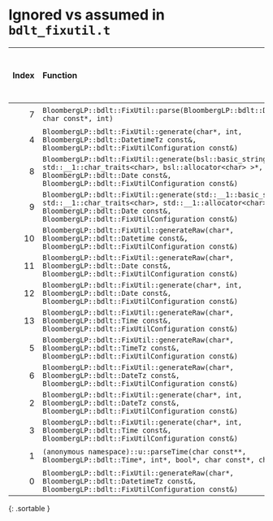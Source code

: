 # Ignored vs assumed in `bdlt_fixutil.t`

<script src="../sorttable.js"></script>
|   Index | Function                                                                                                                                                                                                       |   Difference in number of lines |   Function size difference in bytes | Disassembly                                                                | Number of lines in assumed build   | Number of bytes in assumed build   | Number of lines in ignored build   | Number of bytes in ignored build   |
|--------:|:---------------------------------------------------------------------------------------------------------------------------------------------------------------------------------------------------------------|--------------------------------:|------------------------------------:|:---------------------------------------------------------------------------|:-----------------------------------|:-----------------------------------|:-----------------------------------|:-----------------------------------|
|       7 | `BloombergLP::bdlt::FixUtil::parse(BloombergLP::bdlt::Datetime*, char const*, int)`                                                                                                                            |                             -11 |                                 -16 | [Assumed](7.assume.s.txt), [Ignored](7.none.s.txt), [Diff](7.diff.html)    | 800                                | 4,440,192                          | 816                                | 4,440,560                          |
|       4 | `BloombergLP::bdlt::FixUtil::generate(char*, int, BloombergLP::bdlt::DatetimeTz const&, BloombergLP::bdlt::FixUtilConfiguration const&)`                                                                       |                              -2 |                                 -16 | [Assumed](4.assume.s.txt), [Ignored](4.none.s.txt), [Diff](4.diff.html)    | 128                                | 4,436,144                          | 144                                | 4,436,448                          |
|       8 | `BloombergLP::bdlt::FixUtil::generate(bsl::basic_string<char, std::__1::char_traits<char>, bsl::allocator<char> >*, BloombergLP::bdlt::Date const&, BloombergLP::bdlt::FixUtilConfiguration const&)`           |                             -25 |                                 -96 | [Assumed](8.assume.s.txt), [Ignored](8.none.s.txt), [Diff](8.diff.html)    | 320                                | 4,436,688                          | 416                                | 4,436,944                          |
|       9 | `BloombergLP::bdlt::FixUtil::generate(std::__1::basic_string<char, std::__1::char_traits<char>, std::__1::allocator<char> >*, BloombergLP::bdlt::Date const&, BloombergLP::bdlt::FixUtilConfiguration const&)` |                             -25 |                                 -96 | [Assumed](9.assume.s.txt), [Ignored](9.none.s.txt), [Diff](9.diff.html)    | 320                                | 4,437,568                          | 416                                | 4,437,920                          |
|      10 | `BloombergLP::bdlt::FixUtil::generateRaw(char*, BloombergLP::bdlt::Datetime const&, BloombergLP::bdlt::FixUtilConfiguration const&)`                                                                           |                             -28 |                                -112 | [Assumed](10.assume.s.txt), [Ignored](10.none.s.txt), [Diff](10.diff.html) | 2,176                              | 4,432,352                          | 2,288                              | 4,432,480                          |
|      11 | `BloombergLP::bdlt::FixUtil::generateRaw(char*, BloombergLP::bdlt::Date const&, BloombergLP::bdlt::FixUtilConfiguration const&)`                                                                               |                             -29 |                                 -96 | [Assumed](11.assume.s.txt), [Ignored](11.none.s.txt), [Diff](11.diff.html) | 272                                | 4,430,464                          | 368                                | 4,430,272                          |
|      12 | `BloombergLP::bdlt::FixUtil::generate(char*, int, BloombergLP::bdlt::Date const&, BloombergLP::bdlt::FixUtilConfiguration const&)`                                                                             |                             -56 |                                -208 | [Assumed](12.assume.s.txt), [Ignored](12.none.s.txt), [Diff](12.diff.html) | 560                                | 4,429,904                          | 768                                | 4,429,504                          |
|      13 | `BloombergLP::bdlt::FixUtil::generateRaw(char*, BloombergLP::bdlt::Time const&, BloombergLP::bdlt::FixUtilConfiguration const&)`                                                                               |                             -72 |                                -224 | [Assumed](13.assume.s.txt), [Ignored](13.none.s.txt), [Diff](13.diff.html) | 1,392                              | 4,430,848                          | 1,616                              | 4,430,752                          |
|       5 | `BloombergLP::bdlt::FixUtil::generateRaw(char*, BloombergLP::bdlt::TimeTz const&, BloombergLP::bdlt::FixUtilConfiguration const&)`                                                                             |                              -8 |                                 -16 | [Assumed](5.assume.s.txt), [Ignored](5.none.s.txt), [Diff](5.diff.html)    | 832                                | 4,435,312                          | 848                                | 4,435,600                          |
|       6 | `BloombergLP::bdlt::FixUtil::generateRaw(char*, BloombergLP::bdlt::DateTz const&, BloombergLP::bdlt::FixUtilConfiguration const&)`                                                                             |                              -9 |                                 -48 | [Assumed](6.assume.s.txt), [Ignored](6.none.s.txt), [Diff](6.diff.html)    | 512                                | 4,434,656                          | 560                                | 4,434,896                          |
|       2 | `BloombergLP::bdlt::FixUtil::generate(char*, int, BloombergLP::bdlt::DateTz const&, BloombergLP::bdlt::FixUtilConfiguration const&)`                                                                           |                               1 |                                   0 | [Assumed](2.assume.s.txt), [Ignored](2.none.s.txt), [Diff](2.diff.html)    | 128                                | 4,434,528                          | 128                                | 4,434,768                          |
|       3 | `BloombergLP::bdlt::FixUtil::generate(char*, int, BloombergLP::bdlt::Time const&, BloombergLP::bdlt::FixUtilConfiguration const&)`                                                                             |                               1 |                                   0 | [Assumed](3.assume.s.txt), [Ignored](3.none.s.txt), [Diff](3.diff.html)    | 112                                | 4,430,736                          | 112                                | 4,430,640                          |
|       1 | `(anonymous namespace)::u::parseTime(char const**, BloombergLP::bdlt::Time*, int*, bool*, char const*, char const*)`                                                                                           |                              17 |                                  80 | [Assumed](1.assume.s.txt), [Ignored](1.none.s.txt), [Diff](1.diff.html)    | 976                                | 4,439,216                          | 896                                | 4,439,664                          |
|       0 | `BloombergLP::bdlt::FixUtil::generateRaw(char*, BloombergLP::bdlt::DatetimeTz const&, BloombergLP::bdlt::FixUtilConfiguration const&)`                                                                         |                              19 |                                  64 | [Assumed](0.assume.s.txt), [Ignored](0.none.s.txt), [Diff](0.diff.html)    | 416                                | 4,436,272                          | 352                                | 4,436,592                          |
{: .sortable }
